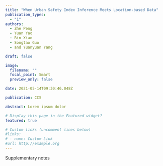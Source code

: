 ```yaml
---
title: "When Urban Safety Index Inference Meets Location-based Data"
publication_types:
  - "1"
authors:
  - Zhe Peng
  - Yuan Yao
  - Bin Xiao
  - Songtao Guo
  - and Yuanyuan Yang

draft: false

image:
  filename: ""
  focal_point: Smart
  preview_only: false

date: 2021-05-14T09:30:46.048Z

publication: CCS

abstract: Lorem ipsum dolor

# Display this page in the Featured widget?
featured: true

# Custom links (uncomment lines below)
#links:
# - name: Custom Link
#url: http://example.org
---
```


Supplementary notes